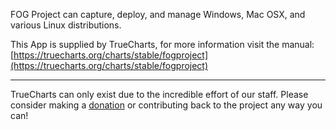 FOG Project can capture, deploy, and manage Windows, Mac OSX, and various Linux distributions.

This App is supplied by TrueCharts, for more information visit the manual: [https://truecharts.org/charts/stable/fogproject](https://truecharts.org/charts/stable/fogproject)

---

TrueCharts can only exist due to the incredible effort of our staff.
Please consider making a [donation](https://truecharts.org/sponsor) or contributing back to the project any way you can!
